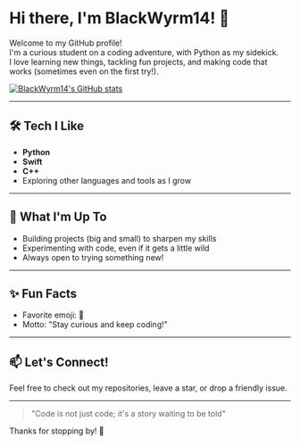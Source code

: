 # Hi there, I'm BlackWyrm14! 🐉  
Welcome to my GitHub profile!  
I'm a curious student on a coding adventure, with Python as my sidekick.  
I love learning new things, tackling fun projects, and making code that works (sometimes even on the first try!).

[![BlackWyrm14's GitHub stats](https://github-readme-stats.vercel.app/api?username=BlackWyrm14&show_icons=true&include_all_commits=true&theme=vue-dark)](https://github.com/anuraghazra/github-readme-stats)

---
## 🛠️ Tech I Like

- **Python**
- **Swift**
- **C++**
- Exploring other languages and tools as I grow

---

## 🎒 What I'm Up To
- Building projects (big and small) to sharpen my skills
- Experimenting with code, even if it gets a little wild
- Always open to trying something new!

---

## ✨ Fun Facts
- Favorite emoji: 🐍
- Motto: "Stay curious and keep coding!"

---

## 📫 Let's Connect!
Feel free to check out my repositories, leave a star, or drop a friendly issue.  

---

> "Code is not just code; it's a story waiting to be told"

Thanks for stopping by! 🚀
<!--
**BlackWyrm14/BlackWyrm14** is a ✨ _special_ ✨ repository because its `README.md` (this file) appears on your GitHub profile.
-->
